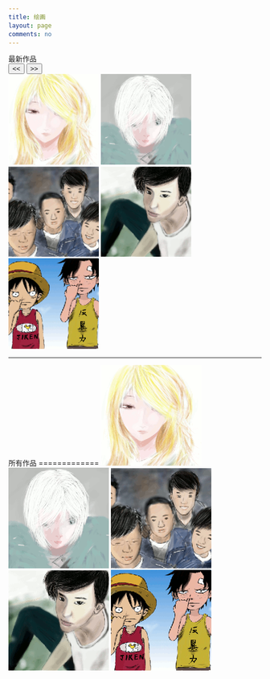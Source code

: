 ```yaml
---
title: 绘画
layout: page
comments: no
---
```

<SCRIPT LANGUAGE="JavaScript" src="/media/draw/js/cloud-carousel.1.0.5.min.js"></SCRIPT>
<script>
$(document).ready(function(){
        // This initialises carousels on the container elements specified, in this case, carousel1.
        $("#carousel1").CloudCarousel(        
        {            
                xPos: 320,//调整与左边框的距离
                yPos: 50,//调整top 距离
                buttonLeft: $("#left-but"),//左转
                buttonRight: $("#right-but"),//右转
                altBox: $("#alt-text"),//图片alt属性值
                titleBox: $("#title-text"),//图片title值
                reflHeight:50,//图片倒影
                reflOpacity:0.5,//图片倒影的透明度
                reflGap:0,//图片与倒影的距离
                minScale:0.5,
                xRadius:0,//所有图片围城的圈的大小（平行）
                yRadius:50,//所有图片围城的圈的视角
                FPS: 30,//图片旋转缓冲的速度
                autoRotate: 'none',//默认的转动方向
                autoRotateDelay: 2500,//默认图片的停留时间毫秒算
                speed:0.2,//图片旋转的速度
                mouseWheel: true,
                bringToFront: true
        }
        );
});

</script>
<div id = "carousel1">            
<div id="nav-text">最新作品</div>
<div id="nav-buts">
        <input id="right-but" type="button" value="<<" />
        <input id="left-but"  type="button" value=">>" />
</div>

<img class = "cloudcarousel" src="/media/draw/image/small/2014-02-06_small.gif" alt="Flag 1 Description" title="Flag 1 Title" width="180px"/>
<img class = "cloudcarousel" src="/media/draw/image/small/2014-02-06-01_small.gif" alt="Flag 2 Description" title="Flag 2 Title" width="180px"/>
<img class = "cloudcarousel" src="/media/draw/image/small/2014-02-03-02_small.gif" alt="Flag 3 Description" title="Flag 3 Title" width="180px"/>
<img class = "cloudcarousel" src="/media/draw/image/small/2014-02-03_small.gif" alt="Flag 4 Description" title="Flag 4 Title" width="180px"/>
<img class = "cloudcarousel" src="/media/draw/image/small/2014-01-21_small.gif" alt="Flag 4 Description" title="Flag 4 Title" width="180px"/>
</div>

<hr/>
所有作品
=============
<a href="/draw/2014-02-06"><img class="draw_list" src="/media/draw/image/small/2014-02-06_small.gif"></a>
<a href="/draw/2014-02-06-01"><img class="draw_list" src="/media/draw/image/small/2014-02-06-01_small.gif"></a>
<a href="/draw/2014-02-03-02"><img class="draw_list" src="/media/draw/image/small/2014-02-03-02_small.gif"></a>
<a href="/draw/2014-02-03"><img class="draw_list" src="/media/draw/image/small/2014-02-03_small.gif"></a>
<a href="/draw/2014-01-21"><img class="draw_list" src="/media/draw/image/small/2014-01-21_small.gif"></a>
